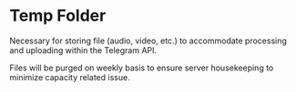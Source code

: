 # Temp Folder

Necessary for storing file (audio, video, etc.) to accommodate processing and uploading within the Telegram API.

Files will be purged on weekly basis to ensure server housekeeping to minimize capacity related issue.

